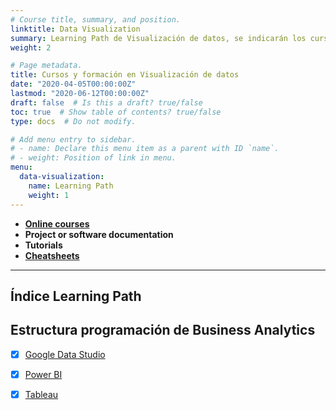 ```yaml
---
# Course title, summary, and position.
linktitle: Data Visualization
summary: Learning Path de Visualización de datos, se indicarán los cursos de Data Studio, Tableau y Power BI.
weight: 2

# Page metadata.
title: Cursos y formación en Visualización de datos
date: "2020-04-05T00:00:00Z"
lastmod: "2020-06-12T00:00:00Z"
draft: false  # Is this a draft? true/false
toc: true  # Show table of contents? true/false
type: docs  # Do not modify.

# Add menu entry to sidebar.
# - name: Declare this menu item as a parent with ID `name`.
# - weight: Position of link in menu.
menu:
  data-visualization:
    name: Learning Path
    weight: 1
---
```


* **[Online courses]()**
* **Project or software documentation**
* **Tutorials**
* **[Cheatsheets](/tutorial)**

***

## Índice Learning Path


## Estructura programación de Business Analytics

- [x] [Google Data Studio](google-data-studio)
- [x] [Power BI](power-bi)
- [x] [Tableau](tableau)


